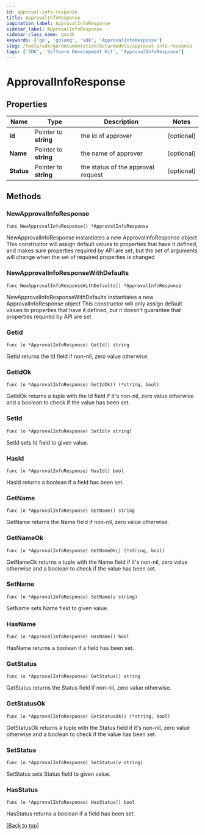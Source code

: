```yaml
---
id: approval-info-response
title: ApprovalInfoResponse
pagination_label: ApprovalInfoResponse
sidebar_label: ApprovalInfoResponse
sidebar_class_name: gosdk
keywords: ['go', 'golang', 'sdk', 'ApprovalInfoResponse'] 
slug: /tools/sdk/go/documentation/beta/models/approval-info-response
tags: ['SDK', 'Software Development Kit', 'ApprovalInfoResponse']
---
```


# ApprovalInfoResponse

## Properties

Name | Type | Description | Notes
------------ | ------------- | ------------- | -------------
**Id** | Pointer to **string** | the id of approver | [optional] 
**Name** | Pointer to **string** | the name of approver | [optional] 
**Status** | Pointer to **string** | the status of the approval request | [optional] 

## Methods

### NewApprovalInfoResponse

`func NewApprovalInfoResponse() *ApprovalInfoResponse`

NewApprovalInfoResponse instantiates a new ApprovalInfoResponse object
This constructor will assign default values to properties that have it defined,
and makes sure properties required by API are set, but the set of arguments
will change when the set of required properties is changed

### NewApprovalInfoResponseWithDefaults

`func NewApprovalInfoResponseWithDefaults() *ApprovalInfoResponse`

NewApprovalInfoResponseWithDefaults instantiates a new ApprovalInfoResponse object
This constructor will only assign default values to properties that have it defined,
but it doesn't guarantee that properties required by API are set

### GetId

`func (o *ApprovalInfoResponse) GetId() string`

GetId returns the Id field if non-nil, zero value otherwise.

### GetIdOk

`func (o *ApprovalInfoResponse) GetIdOk() (*string, bool)`

GetIdOk returns a tuple with the Id field if it's non-nil, zero value otherwise
and a boolean to check if the value has been set.

### SetId

`func (o *ApprovalInfoResponse) SetId(v string)`

SetId sets Id field to given value.

### HasId

`func (o *ApprovalInfoResponse) HasId() bool`

HasId returns a boolean if a field has been set.

### GetName

`func (o *ApprovalInfoResponse) GetName() string`

GetName returns the Name field if non-nil, zero value otherwise.

### GetNameOk

`func (o *ApprovalInfoResponse) GetNameOk() (*string, bool)`

GetNameOk returns a tuple with the Name field if it's non-nil, zero value otherwise
and a boolean to check if the value has been set.

### SetName

`func (o *ApprovalInfoResponse) SetName(v string)`

SetName sets Name field to given value.

### HasName

`func (o *ApprovalInfoResponse) HasName() bool`

HasName returns a boolean if a field has been set.

### GetStatus

`func (o *ApprovalInfoResponse) GetStatus() string`

GetStatus returns the Status field if non-nil, zero value otherwise.

### GetStatusOk

`func (o *ApprovalInfoResponse) GetStatusOk() (*string, bool)`

GetStatusOk returns a tuple with the Status field if it's non-nil, zero value otherwise
and a boolean to check if the value has been set.

### SetStatus

`func (o *ApprovalInfoResponse) SetStatus(v string)`

SetStatus sets Status field to given value.

### HasStatus

`func (o *ApprovalInfoResponse) HasStatus() bool`

HasStatus returns a boolean if a field has been set.


[[Back to top]](#) 


